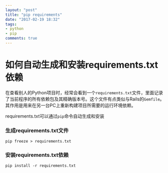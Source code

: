 ```yaml
---
layout: "post"
title: "pip requirements"
date: "2017-02-19 18:32"
tags:
- python
- pip
comments: true
---
```


# 如何自动生成和安装requirements.txt依赖

在查看别人的Python项目时，经常会看到一个`requirements.txt`文件，里面记录了当前程序的所有依赖包及其精确版本号。这个文件有点类似与Rails的`Gemfile`。其作用是用来在另一台PC上重新构建项目所需要的运行环境依赖。

requirements.txt可以通过`pip`命令自动生成和安装

### 生成requirements.txt文件

`pip freeze > requirements.txt`

### 安装requirements.txt依赖

`pip install -r requirements.txt`
